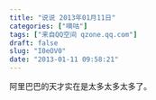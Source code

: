 ```yaml
---
title: "说说 2013年01月11日"
categories: ["嘀咕"]
tags: ["来自QQ空间 qzone.qq.com"]
draft: false
slug: "I0eOV0"
date: "2013-01-11 09:58:21"
---
```


阿里巴巴的天才实在是太多太多太多了。
